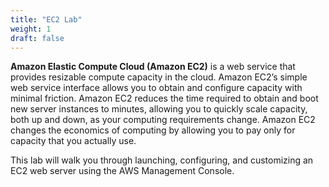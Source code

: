 ```yaml
---
title: "EC2 Lab"
weight: 1
draft: false
---
```


**Amazon Elastic Compute Cloud (Amazon EC2)** is a web service that provides resizable compute capacity in the cloud. Amazon EC2’s simple web service interface allows you to obtain and configure capacity with minimal friction. Amazon EC2 reduces the time required to obtain and boot new server instances to minutes, allowing you to quickly scale capacity, both up and down, as your computing requirements change. Amazon EC2 changes the economics of computing by allowing you to pay only for capacity that you actually use.

This lab will walk you through launching, configuring, and customizing an EC2 web server using the AWS Management Console.